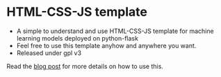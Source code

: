 # HTML-CSS-JS template
- A simple to understand and use HTML-CSS-JS template for machine learning models deployed on python-flask
- Feel free to use this template anyhow and anywhere you want. 
- Released under gpl v3

Read the [blog post]() for more details on how to use this. 
